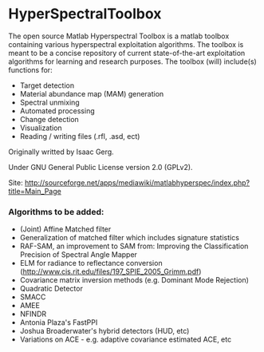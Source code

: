HyperSpectralToolbox
====================

The open source Matlab Hyperspectral Toolbox is a matlab toolbox containing various hyperspectral exploitation algorithms. The toolbox is meant to be a concise repository of current state-of-the-art exploitation algorithms for learning and research purposes. The toolbox (will) include(s) functions for:
- Target detection
- Material abundance map (MAM) generation
- Spectral unmixing
- Automated processing
- Change detection
- Visualization
- Reading / writing files (.rfl, .asd, ect)

Originally writted by Isaac Gerg.

Under GNU General Public License version 2.0 (GPLv2).

Site: http://sourceforge.net/apps/mediawiki/matlabhyperspec/index.php?title=Main_Page

### Algorithms to be added:


- (Joint) Affine Matched filter
- Generalization of matched filter which includes signature statistics
- RAF-SAM, an improvement to SAM from: Improving the Classification Precision of Spectral Angle Mapper
- ELM for radiance to reflectance conversion (http://www.cis.rit.edu/files/197_SPIE_2005_Grimm.pdf)
- Covariance matrix inversion methods (e.g. Dominant Mode Rejection)
- Quadratic Detector
- SMACC
- AMEE
- NFINDR
- Antonia Plaza's FastPPI
- Joshua Broaderwater's hybrid detectors (HUD, etc)
- Variations on ACE - e.g. adaptive covariance estimated ACE, etc
